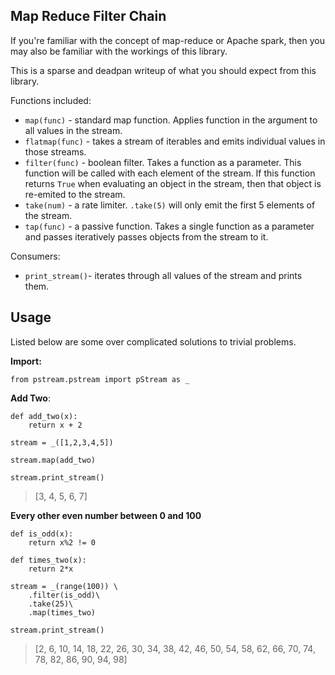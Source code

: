 ## Map Reduce Filter Chain

If you're familiar with the concept of map-reduce or Apache spark, then you may also be familiar with the workings of this library.  
  
This is a sparse and deadpan writeup of what you should expect from this library.  
  
Functions included:  

- `map(func)` - standard map function. Applies function in the argument to all values in the stream.  
- `flatmap(func)` - takes a stream of iterables and emits individual values in those streams.    
- `filter(func)` - boolean filter. Takes a function as a parameter. This function will be called with each element of the stream. If this function returns `True` when evaluating an object in the stream, then that object is re-emited to the stream. 
- `take(num)` - a rate limiter. `.take(5)` will only emit the first 5 elements of the stream. 
- `tap(func)` - a passive function. Takes a single function as a parameter and passes iteratively passes objects from the stream to it. 

Consumers: 

- `print_stream()`- iterates through all values of the stream and prints them. 

## Usage

Listed below are some over complicated solutions to trivial problems.  

**Import:**  

	from pstream.pstream import pStream as _

**Add Two**:  

	def add_two(x):
		return x + 2

	stream = _([1,2,3,4,5])

	stream.map(add_two)

    stream.print_stream()


>[3, 4, 5, 6, 7]

**Every other even number between 0 and 100**  
  
		
	def is_odd(x):
		return x%2 != 0

	def times_two(x):
		return 2*x

	stream = _(range(100)) \
	    .filter(is_odd)\
	    .take(25)\
	    .map(times_two)

	stream.print_stream()


> [2, 6, 10, 14, 18, 22, 26, 30, 34, 38, 42, 46, 50, 54, 58, 62, 66, 70, 74, 78, 82, 86, 90, 94, 98]

